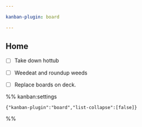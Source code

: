 ```yaml
---

kanban-plugin: board

---
```


## Home

- [ ] Take down hottub
- [ ] Weedeat and roundup weeds
- [ ] Replace boards on deck.




%% kanban:settings
```
{"kanban-plugin":"board","list-collapse":[false]}
```
%%